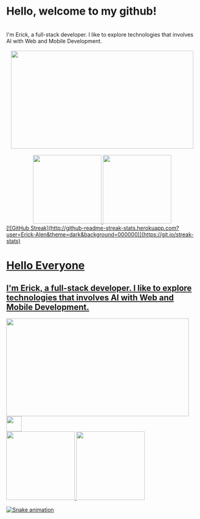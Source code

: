 <main align="start">
    <h1>
        Hello, welcome to my github!
    </h1>
    <br/>
    I'm Erick, a full-stack developer. I like to explore technologies that involves AI with Web and Mobile Development.
    <br/>
    <br/>
    <div align="center">
      <img style={{align: "center"}} src="https://media.giphy.com/media/MC6eSuC3yypCU/giphy.gif"  width="480" height="257" frameBorder="0" class="giphy-embed" allowFullScreen/>
    </div>
    <br/>
      <div align="center">
        <a href="https://github.com/Erick-Alen">
        <img loading="lazy" height="180em" src="https://github-readme-stats.vercel.app/api/top-langs/?username=Erick-Alen&layout=compact&langs_count=7&theme=dracula"/>
        <img loading="lazy" height="180em" src="https://github-readme-stats.vercel.app/api?username=Erick-Alen&show_icons=true&theme=dracula&include_all_commits=true&count_private=true"/>
      </div>
<main>
        [![GitHub Streak](http://github-readme-streak-stats.herokuapp.com?user=Erick-Alen&theme=dark&background=000000)](https://git.io/streak-stats)

<div>
<h1>Hello Everyone</h1>
<h2>I'm Erick, a full-stack developer. I like to explore technologies that involves AI with Web and Mobile Development.</h2>
</div>
<img src="https://media.giphy.com/media/MC6eSuC3yypCU/giphy.gif"  width="480" height="257" frameBorder="0" class="giphy-embed" allowFullScreen/>

<img loading="lazy" src="https://cdn.jsdelivr.net/gh/devicons/devicon/icons/git/git-original.svg" width="40" height="40"/>

<div>
<a href="[https://github.com/seu-usuário-aqui](https://github.com/seu-usu%C3%A1rio-aqui)">
<img loading="lazy" height="180em" src="https://github-readme-stats.vercel.app/api/top-langs/?username=Erick-Alen&layout=compact&langs_count=7&theme=dracula"/>
<img loading="lazy" height="180em" src="https://github-readme-stats.vercel.app/api?username=Erick-Alen&show_icons=true&theme=dracula&include_all_commits=true&count_private=true"/>
</div>

![Snake animation]([https://github.com/](https://github.com/%7B%7Byour_username%7D)Erick-Alen/Erick-Alen/blob/output/github-contribution-grid-snake.svg)
